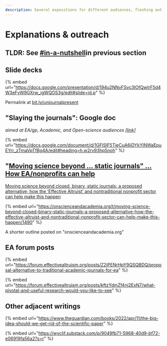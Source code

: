 ```yaml
---
description: Several expositions for different audiences, fleshing out ideas and plans
---
```


# Explanations & outreach

## TLDR: See [#in-a-nutshell](../../#in-a-nutshell "mention")in previous section

##

## Slide decks

{% embed url="https://docs.google.com/presentation/d/194u2NNvFSvc3IOfQwIrF5d4W3eFyW9GXrw_igWQOS3g/edit#slide=id.p" %}

Permalink at [bit.ly/unjournalpresent](http://bit.ly/unjournalpresent)



## "Slaying the journals": Google doc

_aimed at EA/gp, Academic, and Open-science audiences_ [_\[link\]_](https://docs.google.com/document/d/1GFISlF5TieCuA6jDYkYlNWaEpuEYrr\_zTmaVpTfBg4A/edit)

{% embed url="https://docs.google.com/document/d/1GFISlF5TieCuA6jDYkYlNWaEpuEYrr_zTmaVpTfBg4A/edit#heading=h.w2rv93hp5noh" %}

## "[Moving science beyond ... static journals" ... How EA/nonprofits can help](https://onscienceandacademia.org/t/moving-science-beyond-closed-binary-static-journals-a-proposed-alternative-how-the-effective-altruist-and-nontraditional-nonprofit-sector-can-help-make-this-happen/1490)

[Moving science beyond closed, binary, static journals; a proposed alternative; how the ‘Effective Altruist’ and nontraditional nonprofit sector can help make this happen](https://onscienceandacademia.org/t/moving-science-beyond-closed-binary-static-journals-a-proposed-alternative-how-the-effective-altruist-and-nontraditional-nonprofit-sector-can-help-make-this-happen/1490)

{% embed url="https://onscienceandacademia.org/t/moving-science-beyond-closed-binary-static-journals-a-proposed-alternative-how-the-effective-altruist-and-nontraditional-nonprofit-sector-can-help-make-this-happen/1490" %}

A shorter outline posted on "onscienceandacademia.org"

## EA forum posts

{% embed url="https://forum.effectivealtruism.org/posts/Z2jPENrHpY9QSQBDQ/proposal-alternative-to-traditional-academic-journals-for-ea" %}

{% embed url="https://forum.effectivealtruism.org/posts/kftzYdmZf4nj2ExN7/what-pivotal-and-useful-research-would-you-like-to-see" %}

## Other adjacent writings

{% embed url="https://www.theguardian.com/books/2022/apr/11/the-big-idea-should-we-get-rid-of-the-scientific-paper" %}

{% embed url="https://wyclif.substack.com/p/9049fb71-5968-40d9-bf72-e06919fa56a2?s=r" %}
